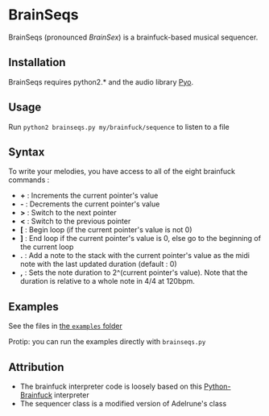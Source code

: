 BrainSeqs
================

BrainSeqs (pronounced *BrainSex*) is a brainfuck-based musical sequencer.

## Installation

BrainSeqs requires python2.* and the audio library
[Pyo](http://ajaxsoundstudio.com/software/pyo/).

## Usage

Run `python2 brainseqs.py my/brainfuck/sequence` to listen to a file

## Syntax

To write your melodies, you have access to all of the eight brainfuck commands :

* **+** : Increments the current pointer's value
* **-** : Decrements the current pointer's value
* **>** : Switch to the next pointer
* **<** : Switch to the previous pointer
* **[** : Begin loop (if the current pointer's value is not 0)
* **]** : End loop if the current pointer's value is 0, else go to the beginning
of the current loop
* **.** : Add a note to the stack with the current pointer's value as the midi
note with the last updated duration (default : 0)
* **,** : Sets the note duration to 2^(current pointer's value). Note that the
duration is relative to a whole note in 4/4 at 120bpm.

## Examples

See the files in [the `examples` folder](/examples)

Protip: you can run the examples directly with `brainseqs.py`

## Attribution

* The brainfuck interpreter code is loosely based on this
[Python-Brainfuck](https://github.com/pocmo/Python-Brainfuck) interpreter
* The sequencer class is a modified version of Adelrune's class
